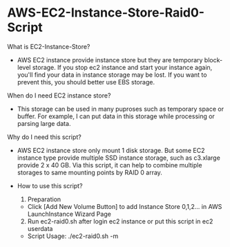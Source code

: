 AWS-EC2-Instance-Store-Raid0-Script
===
What is EC2-Instance-Store?
* AWS EC2 instance provide instance store but they are temporary block-level storage.
If you stop ec2 instance and start your instance again, you'll find your data in instance storage may be lost.
If you want to prevent this, you should better use EBS storage.

When do I need EC2 instance store?
* This storage can be used in many puproses such as temporary space or buffer. For example, I can put data in this storage while processing or parsing large data.

Why do I need this script?
* AWS EC2 instance store only mount 1 disk storage. But some EC2 instance type provide multiple SSD instance storage, such as c3.xlarge provide 2 x 40 GB. Via this script, it can help to combine multiple storages to same mounting points by RAID 0 array.

* How to use this script?
  1. Preparation
    * Click [Add New Volume Button] to add Instance Store 0,1,2... in AWS LaunchInstance Wizard Page
  2. Run ec2-raid0.sh after login ec2 instance or put this script in ec2 userdata
    * Script Usage: ./ec2-raid0.sh -m <your mounting point>
